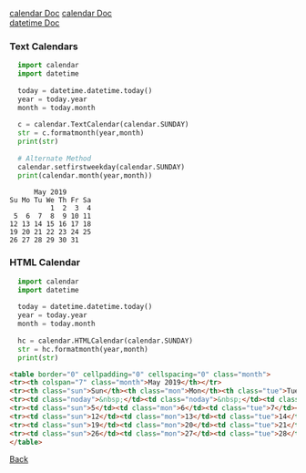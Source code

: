[calendar Doc](https://docs.python.org/3/library/calendar.html)
<a target="_blank" rel="noopener noreferrer" href="https://docs.python.org/3/library/calendar.html">calendar Doc</a>
<br/>
[datetime Doc](https://docs.python.org/3.7/library/datetime.html)

### Text Calendars

```python
  import calendar
  import datetime
  
  today = datetime.datetime.today()
  year = today.year
  month = today.month
  
  c = calendar.TextCalendar(calendar.SUNDAY)
  str = c.formatmonth(year,month)
  print(str)
  
  # Alternate Method
  calendar.setfirstweekday(calendar.SUNDAY)
  print(calendar.month(year,month))
```
```
      May 2019
Su Mo Tu We Th Fr Sa
          1  2  3  4
 5  6  7  8  9 10 11
12 13 14 15 16 17 18
19 20 21 22 23 24 25
26 27 28 29 30 31
```
### HTML Calendar

```python
  import calendar
  import datetime
  
  today = datetime.datetime.today()
  year = today.year
  month = today.month
  
  hc = calendar.HTMLCalendar(calendar.SUNDAY)
  str = hc.formatmonth(year,month)
  print(str)
```
```html
<table border="0" cellpadding="0" cellspacing="0" class="month">
<tr><th colspan="7" class="month">May 2019</th></tr>
<tr><th class="sun">Sun</th><th class="mon">Mon</th><th class="tue">Tue</th><th class="wed">Wed</th><th class="thu">Thu</th><th class="fri">Fri</th><th class="sat">Sat</th></tr>
<tr><td class="noday">&nbsp;</td><td class="noday">&nbsp;</td><td class="noday">&nbsp;</td><td class="wed">1</td><td class="thu">2</td><td class="fri">3</td><td class="sat">4</td></tr>
<tr><td class="sun">5</td><td class="mon">6</td><td class="tue">7</td><td class="wed">8</td><td class="thu">9</td><td class="fri">10</td><td class="sat">11</td></tr>
<tr><td class="sun">12</td><td class="mon">13</td><td class="tue">14</td><td class="wed">15</td><td class="thu">16</td><td class="fri">17</td><td class="sat">18</td></tr>
<tr><td class="sun">19</td><td class="mon">20</td><td class="tue">21</td><td class="wed">22</td><td class="thu">23</td><td class="fri">24</td><td class="sat">25</td></tr>
<tr><td class="sun">26</td><td class="mon">27</td><td class="tue">28</td><td class="wed">29</td><td class="thu">30</td><td class="fri">31</td><td class="noday">&nbsp;</td></tr>
</table>
```

[Back](../../../tree/python/README.md)
